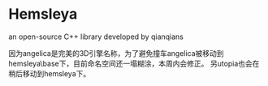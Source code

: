 Hemsleya
========

an open-source C++ library developed by qianqians

因为angelica是完美的3D引擎名称，为了避免撞车angelica被移动到hemsleya\base下，目前命名空间还一塌糊涂，本周内会修正。
另utopia也会在稍后移动到hemsleya下。
